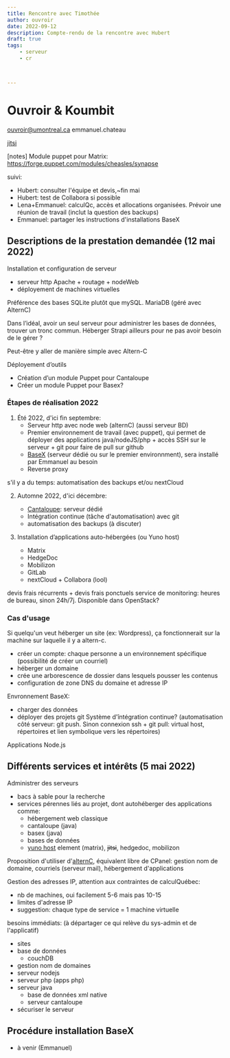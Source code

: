 ```yaml
---
title: Rencontre avec Timothée
author: ouvroir
date: 2022-09-12
description: Compte-rendu de la rencontre avec Hubert
draft: true
tags:
    - serveur
    - cr



---
```


# Ouvroir & Koumbit

ouvroir@umontreal.ca
emmanuel.chateau

[jitsi](https://meet.jit.si/SkiPuzzlesInteractCautiously)

[notes]
Module puppet pour Matrix: https://forge.puppet.com/modules/cheasles/synapse

suivi: 
- Hubert: consulter l'équipe et devis,~fin mai
- Hubert: test de Collabora si possible
- Lena+Emmanuel: calculQc, accès et allocations organisées. Prévoir une réunion de travail (inclut la question des backups)
- Emmanuel: partager les instructions d'installations BaseX

## Descriptions de la prestation demandée (12 mai 2022)

Installation et configuration de serveur

- serveur http Apache + routage + nodeWeb
- déployement de machines virtuelles

Préférence des bases SQLite plutôt que mySQL. MariaDB (géré avec AlternC)

Dans l’idéal, avoir un seul serveur pour administrer les bases de données, trouver un tronc commun.
Héberger Strapi ailleurs pour ne pas avoir besoin de le gérer ?

Peut-être y aller de manière simple avec Altern-C

Déployement d’outils

- Création d’un module Puppet pour Cantaloupe
- Créer un module Puppet pour Basex? 


### Étapes de réalisation 2022

1. Été 2022, d'ici fin septembre: 
    - Serveur http avec node web (alternC) (aussi serveur BD)
    - Premier environnement de travail (avec puppet), qui permet de déployer des applications java/nodeJS/php + accès SSH sur le serveur + git pour faire de pull sur github
    - [BaseX](https://basex.org) (serveur dédié ou sur le premier environnment), sera installé par Emmanuel au besoin
    - Reverse proxy

s'il y a du temps: automatisation des backups et/ou nextCloud 

2. Automne 2022, d'ici décembre:
    - [Cantaloupe](https://cantaloupe-project.github.io/): serveur dédié
    - Intégration continue (tâche d'automatisation) avec git
    - automatisation des backups (à discuter)

3. Installation d’applications auto-hébergées (ou Yuno host)
    - Matrix
    - HedgeDoc
    - Mobilizon
    - GitLab
    - nextCloud + Collabora (lool)

devis frais récurrents + devis frais ponctuels
service de monitoring: heures de bureau, sinon 24h/7j. Disponible dans OpenStack? 



### Cas d'usage
Si quelqu'un veut héberger un site (ex: Wordpress), ça fonctionnerait sur la machine sur laquelle il y a altern-c. 
- créer un compte: chaque personne a un environnement spécifique (possibilité de créer un courriel)
- héberger un domaine
- crée une arborescence de dossier dans lesquels pousser les contenus
- configuration de zone DNS du domaine et adresse IP

Envronnement BaseX: 
- charger des données
- déployer des projets git
Système d'întégration continue? (automatisation côté serveur: git push. Sinon connexion ssh + git pull: virtual host, répertoires et lien symbolique vers les répertoires) 

Applications Node.js




## Différents services et intérêts (5 mai 2022)

Administrer des serveurs

- bacs à sable pour la recherche
- services pérennes liés au projet, dont autohéberger des applications comme:
  - hébergement web classique
  - cantaloupe (java)
  - basex (java)
  - bases de données
  - [yuno host](https://yunohost.org/) element (matrix), ~~jitsi~~, hedgedoc, mobilizon

Proposition d'utiliser d'[alternC](https://alternc.com/), équivalent libre de CPanel: gestion nom de domaine, courriels (serveur mail), hébergement d'applications

Gestion des adresses IP, attention aux contraintes de calculQuébec:
- nb de machines, oui facilement 5-6 mais pas 10-15
- limites d'adresse IP
- suggestion: chaque type de service = 1 machine virtuelle

besoins immédiats: (à départager ce qui relève du sys-admin et de l'applicatif)

- sites
- base de données
  - couchDB
- gestion nom de domaines
- serveur nodejs
- serveur php (apps php)
- serveur java
  - base de données xml native
  - serveur cantaloupe 
- sécuriser le serveur

## Procédure installation BaseX
 - à venir (Emmanuel)